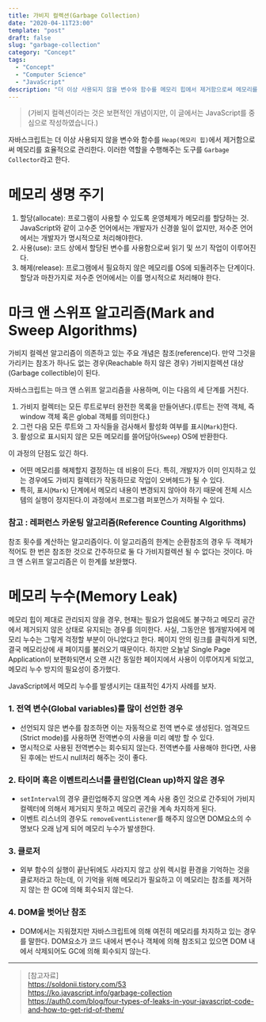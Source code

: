 ```yaml
---
title: 가비지 컬렉션(Garbage Collection)
date: "2020-04-11T23:00"
template: "post"
draft: false
slug: "garbage-collection"
category: "Concept"
tags:
  - "Concept"
  - "Computer Science"
  - "JavaScript"
description: "더 이상 사용되지 않을 변수와 함수를 메모리 힙에서 제거함으로써 메모리를 효율적으로 관리하는데 이 과정을 Garbage Collection이라고 한다."
---
```

> (가비지 컬렉션이라는 것은 보편적인 개념이지만, 이 글에서는 JavaScript를 중심으로 작성하였습니다.)

자바스크립트는 더 이상 사용되지 않을 변수와 함수를 `Heap(메모리 힙)`에서 제거함으로써 메모리를 효율적으로 관리한다. 이러한 역할을 수행해주는 도구를 `Garbage Collector`라고 한다.

# 메모리 생명 주기
1. 할당(allocate): 프로그램이 사용할 수 있도록 운영체제가 메모리를 할당하는 것. JavaScript와 같이 고수준 언어에서는 개발자가 신경쓸 일이 없지만, 저수준 언어에서는 개발자가 명시적으로 처리해야한다.
2. 사용(use): 코드 상에서 할당된 변수를 사용함으로써 읽기 및 쓰기 작업이 이루어진다.
3. 해제(release): 프로그램에서 필요하지 않은 메모리를 OS에 되돌려주는 단계이다. 할당과 마찬가지로 저수준 언어에서는 이를 명시적으로 처리해야 한다.

# 마크 앤 스위프 알고리즘(Mark and Sweep Algorithms)
가비지 컬렉션 알고리즘이 의존하고 있는 주요 개념은 참조(reference)다. 만약 그것을 가리키는 참조가 하나도 없는 경우(Reachable 하지 않은 경우) 가비지컬렉션 대상(Garbage collectible)이 된다.

자바스크립트는 마크 앤 스위프 알고리즘을 사용하며, 이는 다음의 세 단계를 거친다.
1. 가비지 컬렉터는 모든 루트로부터 완전한 목록을 만들어낸다.(루트는 전역 객체, 즉 window 객체 혹은 global 객체를 의미한다.)
2. 그런 다음 모든 루트와 그 자식들을 검사해서 활성화 여부를 표시(`Mark`)한다.
3. 활성으로 표시되지 않은 모든 메모리를 쓸어담아(`Sweep`) OS에 반환한다.

이 과정의 단점도 있긴 하다. 
- 어떤 메모리를 해제할지 결정하는 데 비용이 든다. 특히, 개발자가 이미 인지하고 있는 경우에도 가비지 컬렉터가 작동하므로 작업이 오버헤드가 될 수 있다.
- 특히, 표시(`Mark`) 단계에서 메모리 내용이 변경되지 않아야 하기 때문에 전체 시스템의 실행이 정지된다.이 과정에서 프로그램 퍼포먼스가 저하될 수 있다.

### 참고 : 레퍼런스 카운팅 알고리즘(Reference Counting Algorithms)
참조 횟수를 계산하는 알고리즘이다. 이 알고리즘의 한계는 순환참조의 경우 두 객체가 적어도 한 번은 참조한 것으로 간주하므로 둘 다 가비지컬렉션 될 수 없다는 것이다. 마크 앤 스위프 알고리즘은 이 한계를 보완했다.

# 메모리 누수(Memory Leak)
메모리 힙이 제대로 관리되지 않을 경우, 현재는 필요가 없음에도 불구하고 메모리 공간에서 제거되지 않은 상태로 유지되는 경우를 의미한다. 사실, 그동안은 웹개발자에게 메모리 누수는 그렇게 걱정할 부분이 아니었다고 한다. 페이지 안의 링크를 클릭하게 되면, 결국 메모리상에 새 페이지를 불러오기 때문이다. 하지만 오늘날 Single Page Application이 보편화되면서 오랜 시간 동일한 페이지에서 사용이 이루어지게 되었고, 메모리 누수 방지의 필요성이 증가했다.

JavaScript에서 메모리 누수를 발생시키는 대표적인 4가지 사례를 보자.

### 1. 전역 변수(Global variables)를 많이 선언한 경우
- 선언되지 않은 변수를 참조하면 이는 자동적으로 전역 변수로 생성된다. 엄격모드(Strict mode)를 사용하면 전역변수의 사용을 미리 예방 할 수 있다.
- 명시적으로 사용된 전역변수는 회수되지 않는다. 전역변수를 사용해야 한다면, 사용된 후에는 반드시 null처리 해주는 것이 좋다.

### 2. 타이머 혹은 이벤트리스너를 클린업(Clean up)하지 않은 경우
- `setInterval`의 경우 클린업해주지 않으면 계속 사용 중인 것으로 간주되어 가비지 컬렉터에 의해서 제거되지 못하고 메모리 공간을 계속 차지하게 된다.
- 이벤트 리스너의 경우도 `removeEventListener`를 해주지 않으면 DOM요소의 수명보다 오래 남게 되어 메모리 누수가 발생한다.

### 3. 클로저
- 외부 함수의 실행이 끝난뒤에도 사라지지 않고 상위 렉시컬 환경을 기억하는 것을 클로저라고 하는데, 이 기억을 위해 메모리가 필요하고 이 메모리는 참조를 제거하지 않는 한 GC에 의해 회수되지 않는다.

### 4. DOM을 벗어난 참조
- DOM에서는 지워졌지만 자바스크립트에 의해 여전히 메모리를 차지하고 있는 경우를 말한다. DOM요소가 코드 내에서 변수나 객체에 의해 참조되고 있으면 DOM 내에서 삭제되어도 GC에 의해 회수되지 않는다.

---

> [참고자료]  
> https://soldonii.tistory.com/53  
> https://ko.javascript.info/garbage-collection  
> https://auth0.com/blog/four-types-of-leaks-in-your-javascript-code-and-how-to-get-rid-of-them/  